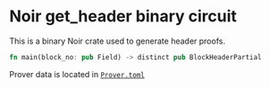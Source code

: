 # Noir get_header binary circuit

This is a binary Noir crate used to generate header proofs.

```rust
fn main(block_no: pub Field) -> distinct pub BlockHeaderPartial
```

Prover data is located in [`Prover.toml`](Prover.toml)
